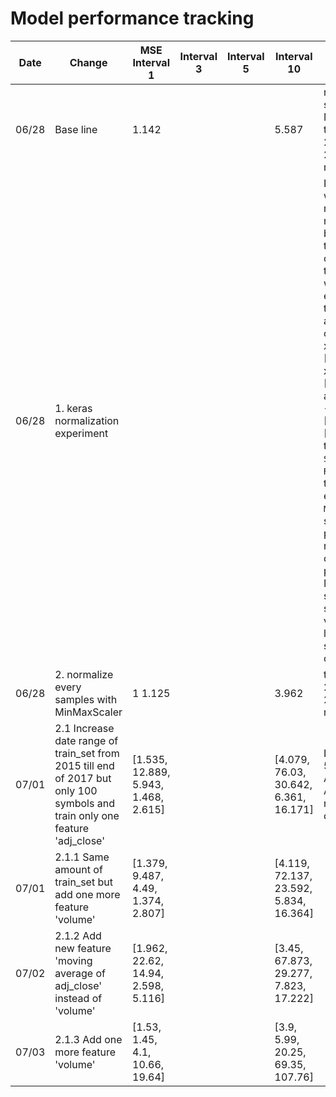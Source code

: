 # Model performance tracking
| Date  | Change                          | MSE Interval 1|Interval 3|Interval 5|Interval 10| Description |Conslusion|
|-------|---------------------------------|----------------|-------------|----|----|----|----|
|06/28|Base line|1.142|||5.587|normalize each symbols with MinMaxScaler, train_set from 2017-06-01 till 2017-12-31, mse score of 'A'||
|06/28|1. keras normalization experiment|||||I want to finalize which normalization method I should bring forward then I will apply other techniques to reduce loss. I want to normalize every samples of train_set but I feel a problem e.g two original samples x_1, y_1 = [1,2,3,4], [5] and x_2, y_2 = [2,3,4,5], [6] after transformed -> [0,0.25,0.5,0.75], [1]. To overcome this I have tried `StandardScaler`, `RobustScaler` but they are the same except `MaxAbsScaler` but still `MinMaxScaler` produce better results. For conclusion I prefer MinMaxScaler since I think that sequentially values is very less chance in stock price data or never|I'm going to take MinMaxScaler and normalize every samples|
|06/28|2. normalize every samples with MinMaxScaler|1 1.125|||3.962|train_set from 2017-06-01 till 2017-12-31, mse score of 'A'||
|07/01|2.1 Increase date range of train_set from 2015 till end of 2017 but only 100 symbols and train only one feature 'adj_close'|[1.535, 12.889, 5.943, 1.468, 2.615]|||[4.079, 76.03, 30.642, 6.361, 16.171]|I want to compare 5 symbols (A, AAPL, ABAX, ACIU, ADUS) rather than only one symbol||
|07/01|2.1.1 Same amount of train_set but add one more feature 'volume'|[1.379, 9.487, 4.49, 1.374, 2.807]|||[4.119, 72.137, 23.592, 5.834, 16.364]|||
|07/02|2.1.2 Add new feature 'moving average of adj_close' instead of 'volume'|[1.962, 22.62, 14.94, 2.598, 5.116]|||[3.45, 67.873, 29.277, 7.823, 17.222]||
|07/03|2.1.3 Add one more feature 'volume'|[1.53, 1.45, 4.1, 10.66, 19.64]|||[3.9, 5.99, 20.25, 69.35, 107.76]|||
